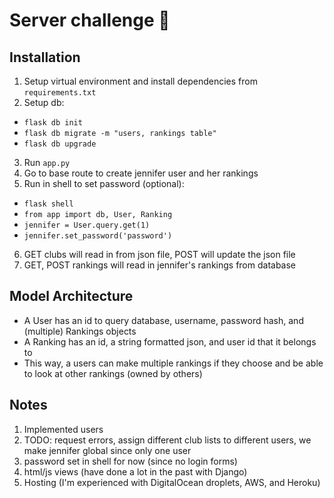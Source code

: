 # Server challenge :rocket:

## Installation
1. Setup virtual environment and install dependencies from `requirements.txt`
2. Setup db:
  * `flask db init`
  * `flask db migrate -m "users, rankings table"`
  * `flask db upgrade`
3. Run `app.py`
4. Go to base route to create jennifer user and her rankings
5. Run in shell to set password (optional):
  * `flask shell`
  * `from app import db, User, Ranking`
  * `jennifer = User.query.get(1)`
  * `jennifer.set_password('password')`
6. GET clubs will read in from json file, POST will update the json file
7. GET, POST rankings will read in jennifer's rankings from database

## Model Architecture
* A User has an id to query database, username, password hash, and (multiple) Rankings objects
* A Ranking has an id, a string formatted json, and user id that it belongs to
* This way, a users can make multiple rankings if they choose and be able to look at other rankings (owned by others)

## Notes
1. Implemented users
2. TODO: request errors, assign different club lists to different users, we make jennifer global since only one user
3. password set in shell for now (since no login forms)
4. html/js views (have done a lot in the past with Django)
5. Hosting (I'm experienced with DigitalOcean droplets, AWS, and Heroku)
